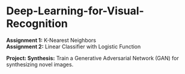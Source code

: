# Deep-Learning-for-Visual-Recognition

__Assignment 1:__ K-Nearest Neighbors <br>
__Assignment 2:__ Linear Classifier with Logistic Function <br>

__Project: Synthesis:__ Train a Generative Adversarial Network (GAN) for synthesizing novel images. 
